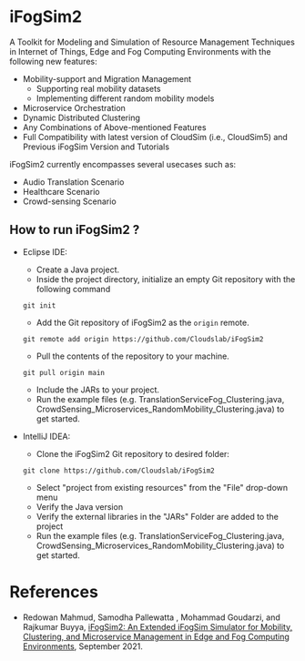 # iFogSim2
A Toolkit for Modeling and Simulation of Resource Management Techniques in Internet of Things, Edge and Fog Computing Environments with the following new features:
 * Mobility-support and Migration Management
   * Supporting real mobility datasets
   * Implementing different random mobility models 
 * Microservice Orchestration
 * Dynamic Distributed Clustering
 * Any Combinations of Above-mentioned Features
 * Full Compatibility with latest version of CloudSim (i.e., CloudSim5) and Previous iFogSim Version and Tutorials

iFogSim2 currently encompasses several usecases such as:
 * Audio Translation Scenario
 * Healthcare Scenario
 * Crowd-sensing Scenario 

## How to run iFogSim2 ?
* Eclipse IDE:
  * Create a Java project. 
  * Inside the project directory, initialize an empty Git repository with the following command
  ```
  git init
  ```
  * Add the Git repository of iFogSim2 as the `origin` remote.
  ```
  git remote add origin https://github.com/Cloudslab/iFogSim2
  ```
  * Pull the contents of the repository to your machine.
  ```
  git pull origin main
  ```
  * Include the JARs to your project.  
  * Run the example files (e.g. TranslationServiceFog_Clustering.java, CrowdSensing_Microservices_RandomMobility_Clustering.java) to get started.

* IntelliJ IDEA:
  * Clone the iFogSim2 Git repository to desired folder:
  ```
  git clone https://github.com/Cloudslab/iFogSim2
  ```
  * Select "project from existing resources" from the "File" drop-down menu
  * Verify the Java version
  * Verify the external libraries in the "JARs" Folder are added to the project
  * Run the example files (e.g. TranslationServiceFog_Clustering.java, CrowdSensing_Microservices_RandomMobility_Clustering.java) to get started.

# References
 * Redowan Mahmud, Samodha Pallewatta , Mohammad Goudarzi, and Rajkumar Buyya, <A href="https://arxiv.org/abs/2109.05636">iFogSim2: An Extended iFogSim Simulator for Mobility, Clustering, and Microservice Management in Edge and Fog Computing Environments</A>, September 2021.

